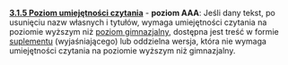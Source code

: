 [**3.1.5 Poziom umiejętności czytania**](https://wcag.lepszyweb.pl/#reading-level) - **poziom AAA**: Jeśli dany tekst, po usunięciu nazw własnych i tytułów, wymaga umiejętności czytania na poziomie wyższym niż <a href="#" data-toggle="tooltip" data-original-title="{{site.data.glossary.poziom_gimnazjalny | strip_html | replace: '*', ''}}">poziom gimnazjalny</a>, dostępna jest treść w formie <a href="#" data-toggle="tooltip" data-original-title="{{site.data.glossary.tresc_uzupełniajaca | strip_html | replace: '*', ''}}">suplementu</a> (wyjaśniającego) lub oddzielna wersja, która nie wymaga umiejętności czytania na poziomie wyższym niż gimnazjalny.